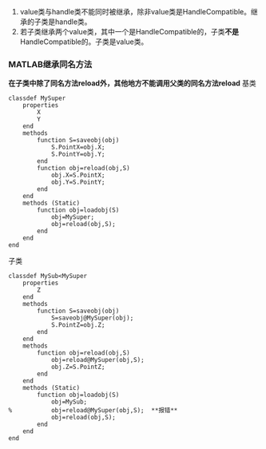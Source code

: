 1. value类与handle类不能同时被继承，除非value类是HandleCompatible。继承的子类是handle类。
2. 若子类继承两个value类，其中一个是HandleCompatible的，子类**不是**HandleCompatible的。子类是value类。

### MATLAB继承同名方法
**在子类中除了同名方法reload外，其他地方不能调用父类的同名方法reload**
基类
```
classdef MySuper
    properties
        X
        Y
    end
    methods
        function S=saveobj(obj)
            S.PointX=obj.X;
            S.PointY=obj.Y;
        end
        function obj=reload(obj,S)
            obj.X=S.PointX;
            obj.Y=S.PointY;
        end
    end
    methods (Static)
        function obj=loadobj(S)
            obj=MySuper;
            obj=reload(obj,S);
        end
    end
end
```
子类
```
classdef MySub<MySuper
    properties
        Z
    end
    methods
        function S=saveobj(obj)
            S=saveobj@MySuper(obj);
            S.PointZ=obj.Z;
        end
    end
    methods
        function obj=reload(obj,S)
            obj=reload@MySuper(obj,S);
            obj.Z=S.PointZ;
        end
    end
    methods (Static)
        function obj=loadobj(S)
            obj=MySub;
%           obj=reload@MySuper(obj,S);  **报错**
            obj=reload(obj,S);
        end
    end
end
```
